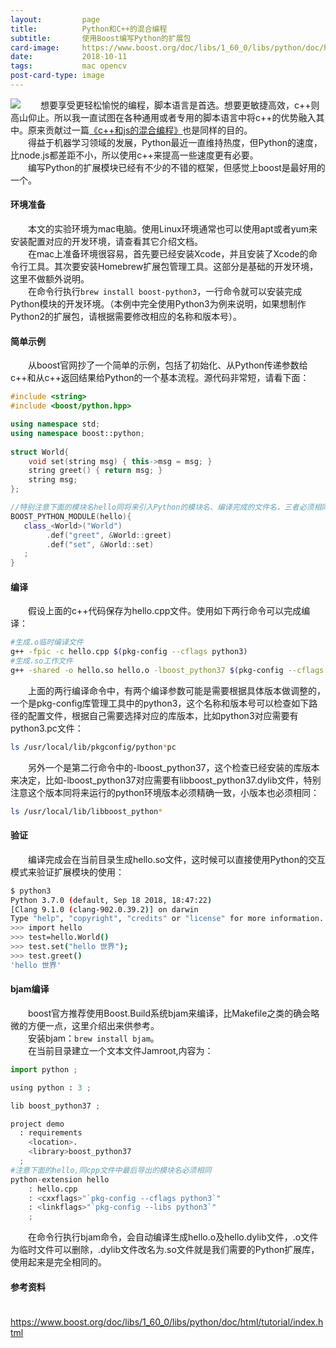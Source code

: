 ```yaml
---
layout:         page
title:          Python和C++的混合编程
subtitle:       使用Boost编写Python的扩展包
card-image:		https://www.boost.org/doc/libs/1_60_0/libs/python/doc/html/images/python.png
date:           2018-10-11
tags:           mac opencv
post-card-type: image
---
```

![](https://www.boost.org/doc/libs/1_60_0/libs/python/doc/html/images/python.png)
　　想要享受更轻松愉悦的编程，脚本语言是首选。想要更敏捷高效，c++则高山仰止。所以我一直试图在各种通用或者专用的脚本语言中将c++的优势融入其中。原来贡献过一篇[《c++和js的混合编程》](https://formoon.github.io/2018/08/02/callto-cpp-from-nodejs/)也是同样的目的。  
　　得益于机器学习领域的发展，Python最近一直维持热度，但Python的速度，比node.js都差距不小，所以使用c++来提高一些速度更有必要。  
　　编写Python的扩展模块已经有不少的不错的框架，但感觉上boost是最好用的一个。  

#### 环境准备
　　本文的实验环境为mac电脑。使用Linux环境通常也可以使用apt或者yum来安装配置对应的开发环境，请查看其它介绍文档。  
　　在mac上准备环境很容易，首先要已经安装Xcode，并且安装了Xcode的命令行工具。其次要安装Homebrew扩展包管理工具。这部分是基础的开发环境，这里不做额外说明。  
　　在命令行执行`brew install boost-python3`，一行命令就可以安装完成Python模块的开发环境。（本例中完全使用Python3为例来说明，如果想制作Python2的扩展包，请根据需要修改相应的名称和版本号）。  

#### 简单示例
　　从boost官网抄了一个简单的示例，包括了初始化、从Python传递参数给c++和从c++返回结果给Python的一个基本流程。源代码非常短，请看下面：  
```cpp
#include <string>
#include <boost/python.hpp>

using namespace std;
using namespace boost::python;
	
struct World{
    void set(string msg) { this->msg = msg; }
    string greet() { return msg; }
    string msg;
};

//特别注意下面的模块名hello同将来引入Python的模块名、编译完成的文件名，三者必须相同 
BOOST_PYTHON_MODULE(hello){
   class_<World>("World")
        .def("greet", &World::greet)
        .def("set", &World::set)
   ;
}
```

#### 编译
　　假设上面的c++代码保存为hello.cpp文件。使用如下两行命令可以完成编译：  
```bash
#生成.o临时编译文件
g++ -fpic -c hello.cpp $(pkg-config --cflags python3)
#生成.so工作文件
g++ -shared -o hello.so hello.o -lboost_python37 $(pkg-config --cflags --libs python3)
```
　　上面的两行编译命令中，有两个编译参数可能是需要根据具体版本做调整的，一个是pkg-config库管理工具中的python3，这个名称和版本号可以检查如下路径的配置文件，根据自己需要选择对应的库版本，比如python3对应需要有python3.pc文件：  
```bash
ls /usr/local/lib/pkgconfig/python*pc
```
　　另外一个是第二行命令中的-lboost_python37，这个检查已经安装的库版本来决定，比如-lboost_python37对应需要有libboost_python37.dylib文件，特别注意这个版本同将来运行的python环境版本必须精确一致，小版本也必须相同： 
```bash
ls /usr/local/lib/libboost_python*
```

#### 验证
　　编译完成会在当前目录生成hello.so文件，这时候可以直接使用Python的交互模式来验证扩展模块的使用：  
```bash
$ python3
Python 3.7.0 (default, Sep 18 2018, 18:47:22) 
[Clang 9.1.0 (clang-902.0.39.2)] on darwin
Type "help", "copyright", "credits" or "license" for more information.
>>> import hello
>>> test=hello.World()
>>> test.set("hello 世界");
>>> test.greet()
'hello 世界'
```
#### bjam编译
　　boost官方推荐使用Boost.Build系统bjam来编译，比Makefile之类的确会略微的方便一点，这里介绍出来供参考。  
　　安装bjam：`brew install bjam`。  
　　在当前目录建立一个文本文件Jamroot,内容为：  
```python
import python ;

using python : 3 ;

lib boost_python37 ;

project demo
  : requirements
    <location>.
    <library>boost_python37
  ;	
#注意下面的hello,同cpp文件中最后导出的模块名必须相同
python-extension hello
	: hello.cpp
	: <cxxflags>"`pkg-config --cflags python3`"
	: <linkflags>"`pkg-config --libs python3`"
	;
```
　　在命令行执行bjam命令，会自动编译生成hello.o及hello.dylib文件，.o文件为临时文件可以删除，.dylib文件改名为.so文件就是我们需要的Python扩展库，使用起来是完全相同的。  


#### 参考资料
　　<https://www.boost.org/doc/libs/1_60_0/libs/python/doc/html/tutorial/index.html>


